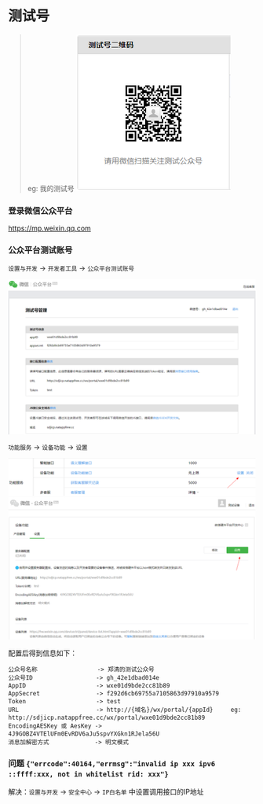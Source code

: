 # 测试号

> eg: 我的测试号
> ![img.png](images/wx-mp-test-qrcode.png)

### 登录微信公众平台

https://mp.weixin.qq.com

### 公众平台测试账号

`设置与开发` -> `开发者工具` -> `公众平台测试账号`

![img.png](images/wx-mp-test-01.png)

`功能服务` -> `设备功能` -> `设置`

![img.png](images/wx-mp-test-02.png)
![img.png](images/wx-mp-test-03.png)

配置后得到信息如下：

```
公众号名称                 -> 郑清的测试公众号
公众号ID                  -> gh_42e1dbad014e
AppID                    -> wxe01d9bde2cc81b89
AppSecret                -> f292d6cb69755a7105863d97910a9579
Token                    -> test
URL                      -> http://{域名}/wx/portal/{appId}     eg: http://sdjicp.natappfree.cc/wx/portal/wxe01d9bde2cc81b89
EncodingAESKey 或 AesKey -> 4J9GOBZ4VTElUFm0EvRDV6aJu5spvYXGkn1RJela56U
消息加解密方式             -> 明文模式
```

### 问题 `{"errcode":40164,"errmsg":"invalid ip xxx ipv6 ::ffff:xxx, not in whitelist rid: xxx"}`

解决：`设置与开发` -> `安全中心` -> `IP白名单` 中设置调用接口的IP地址

